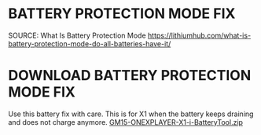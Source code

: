 # BATTERY PROTECTION MODE FIX
SOURCE: What Is Battery Protection Mode https://lithiumhub.com/what-is-battery-protection-mode-do-all-batteries-have-it/

# DOWNLOAD BATTERY PROTECTION MODE FIX
Use this battery fix with care. This is for X1 when the battery keeps draining and does not charge anymore.
[GM15-ONEXPLAYER-X1-i-BatteryTool.zip](https://github.com/davidteosk/Onexplayer-X1-EGPU-Guide/files/15172504/GM15-ONEXPLAYER-X1-i-BatteryTool.zip)
